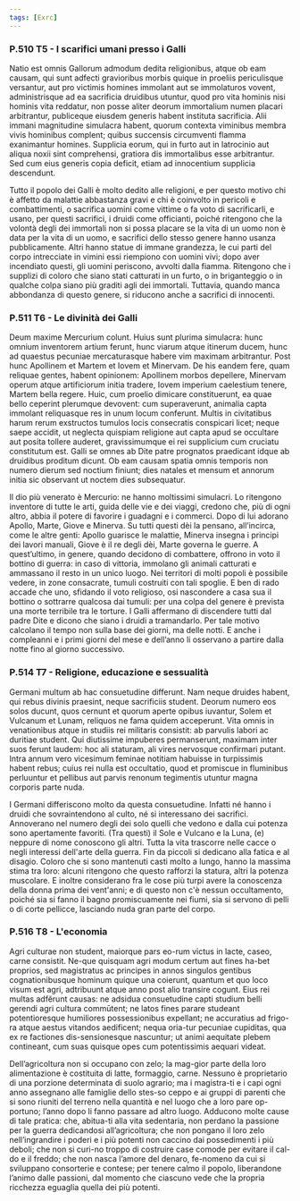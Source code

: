 ```yaml
---
tags: [Exrc]
---
```

### P.510 T5 - I scarifici umani presso i Galli

Natio est omnis Gallorum admodum dedita religionibus, atque ob eam causam, qui sunt adfecti gravioribus morbis quique in proeliis periculisque versantur, aut pro victimis homines immolant aut se immolaturos vovent, administrisque ad ea sacrificia druidibus utuntur, quod pro vita hominis nisi hominis vita reddatur, non posse aliter deorum immortalium numen placari arbitrantur, publiceque eiusdem generis habent instituta sacrificia. Alii immani magnitudine simulacra habent, quorum contexta viminibus membra vivis hominibus complent; quibus succensis circumventi flamma exanimantur homines. Supplicia eorum, qui in furto aut in latrocinio aut aliqua noxii sint comprehensi, gratiora dis immortalibus esse arbitrantur. Sed cum eius generis copia deficit, etiam ad innocentium supplicia descendunt.

Tutto il popolo dei Galli è molto dedito alle religioni, e per questo motivo chi è affetto da malattie abbastanza gravi e chi è coinvolto in pericoli e combattimenti, o sacrifica uomini come vittime o fa voto di sacrificarli, e usano, per questi sacrifici, i druidi come officianti, poiché ritengono che la volontà degli dei immortali non si possa placare se la vita di un uomo non è data per la vita di un uomo, e sacrifici dello stesso genere hanno usanza pubblicamente. Altri hanno statue di immane grandezza, le cui parti del corpo intrecciate in vimini essi riempiono con uomini vivi; dopo aver incendiato questi, gli uomini periscono, avvolti dalla fiamma. Ritengono che i supplizi di coloro che siano stati catturati in un furto, o in briganteggio o in qualche colpa siano più graditi agli dei immortali. Tuttavia, quando manca abbondanza di questo genere, si riducono anche a sacrifici di innocenti.

### P.511 T6 - Le divinità dei Galli

Deum maxime Mercurium colunt. Huius sunt plurima simulacra: hunc omnium inventorem artium ferunt, hunc viarum atque itinerum ducem, hunc ad quaestus pecuniae mercaturasque habere vim maximam arbitrantur. Post hunc Apollinem et Martem et Iovem et Minervam. De his eandem fere, quam reliquae gentes, habent opinionem: Apollinem morbos depellere, Minervam operum atque artificiorum initia tradere, Iovem imperium caelestium tenere, Martem bella regere. Huic, cum proelio dimicare constituerunt, ea quae bello ceperint plerumque devovent: cum superaverunt, animalia capta immolant reliquasque res in unum locum conferunt. Multis in civitatibus harum rerum exstructos tumulos locis consecratis conspicari licet; neque saepe accidit, ut neglecta quispiam religione aut capta apud se occultare aut posita tollere auderet, gravissimumque ei rei supplicium cum cruciatu constitutum est. Galli se omnes ab Dite patre prognatos praedicant idque ab druidibus proditum dicunt. Ob eam causam spatia omnis temporis non numero dierum sed noctium finiunt; dies natales et mensum et annorum initia sic observant ut noctem dies subsequatur.

Il dio più venerato è Mercurio: ne hanno moltissimi simulacri. Lo ritengono inventore di tutte le arti, guida delle vie e dei viaggi, credono che, più di ogni altro, abbia il potere di favorire i guadagni e i commerci. Dopo di lui adorano Apollo, Marte, Giove e Minerva. Su tutti questi dèi la pensano, all’incirca, come le altre genti: Apollo guarisce le malattie, Minerva insegna i principi dei lavori manuali, Giove è il re degli dèi, Marte governa le guerre. A quest’ultimo, in genere, quando decidono di combattere, offrono in voto il bottino di guerra: in caso di vittoria, immolano gli animali catturati e ammassano il resto in un unico luogo. Nei territori di molti popoli è possibile vedere, in zone consacrate, tumuli costruiti con tali spoglie. E ben di rado accade che uno, sfidando il voto religioso, osi nascondere a casa sua il bottino o sottrarre qualcosa dai tumuli: per una colpa del genere è prevista una morte terribile tra le torture. I Galli affermano di discendere tutti dal padre Dite e dicono che siano i druidi a tramandarlo. Per tale motivo calcolano il tempo non sulla base dei giorni, ma delle notti. E anche i compleanni e i primi giorni del mese e dell’anno li osservano a partire dalla notte fino al giorno successivo.

### P.514 T7 - Religione, educazione e sessualità

Germani multum ab hac consuetudine differunt. Nam neque druides habent, qui rebus divinis praesint, neque sacrificiis student. Deorum numero eos solos ducunt, quos cernunt et quorum aperte opibus iuvantur, Solem et Vulcanum et Lunam, reliquos ne fama quidem acceperunt. Vita omnis in venationibus atque in studiis rei militaris consistit: ab parvulis labori ac duritiae student. Qui diutissime impuberes permanserunt, maximam inter suos ferunt laudem: hoc ali staturam, ali vires nervosque confirmari putant. Intra annum vero vicesimum feminae notitiam habuisse in turpissimis habent rebus; cuius rei nulla est occultatio, quod et promiscue in fluminibus perluuntur et pellibus aut parvis renonum tegimentis utuntur magna corporis parte nuda.

I Germani differiscono molto da questa consuetudine. Infatti né hanno i druidi che sovraintendono al culto, né si interessano dei sacrifici. Annoverano nel numero degli dei solo quelli che vedono e dalla cui potenza sono apertamente favoriti. (Tra questi) il Sole e Vulcano e la Luna, (e) neppure di nome conoscono gli altri. Tutta la vita trascorre nelle cacce o negli interessi dell'arte della guerra. Fin da piccoli si dedicano alla fatica e al disagio. Coloro che si sono mantenuti casti molto a lungo, hanno la massima stima tra loro: alcuni ritengono che questo rafforzi la statura, altri la potenza muscolare. E inoltre considerano fra le cose più turpi avere la conoscenza della donna prima dei vent'anni; e di questo non c'è nessun occultamento, poiché sia si fanno il bagno promiscuamente nei fiumi, sia si servono di pelli o di corte pellicce, lasciando nuda gran parte del corpo.

### P.516 T8 - L'economia

Agri culturae non student, maiorque pars eo-rum victus in lacte, caseo, carne consistit.  Ne-que quisquam agri modum certum aut fines ha-bet proprios, sed magistratus ac principes in annos singulos gentibus cognationibusque hominum quique una coierunt, quantum et quo loco visum est agri, adtribuunt atque anno post alio transire cogunt.  Eius rei multas adfĕrunt causas: ne adsidua consuetudine capti studium belli gerendi agri cultura commūtent; ne latos fines parare studeant potentioresque humiliores possessionibus expellant; ne accuratius ad frigo-ra atque aestus vitandos aedificent; nequa oria-tur pecuniae cupiditas, qua ex re factiones dis-sensionesque nascuntur;  ut animi aequitate plebem contineant, cum suas quisque opes cum potentissimis aequari videat.

Dell’agricoltura non si occupano con zelo; la mag-gior parte della loro alimentazione è costituita di latte, formaggio, carne.  Nessuno è proprietario di una porzione determinata di suolo agrario; ma i magistra-ti e i capi ogni anno assegnano alle famiglie dello stes-so ceppo e ai gruppi di parenti che si sono riuniti del terreno nella quantità e nel luogo che a loro pare op-portuno; l’anno dopo li fanno passare ad altro luogo. Adducono molte cause di tale pratica: che, abitua-ti alla vita sedentaria, non perdano la passione per la guerra dedicandosi all’agricoltura; che non pongano il loro zelo nell’ingrandire i poderi e i più potenti non caccino dai possedimenti i più deboli; che non si curi-no troppo di costruire case comode per evitare il cal-do e il freddo; che non nasca l’amore del denaro, fe-nomeno da cui si sviluppano consorterie e contese; per tenere calmo il popolo, liberandone l’animo dalle passioni, dal momento che ciascuno vede che la propria ricchezza eguaglia quella dei più potenti.